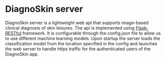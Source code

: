 # DiagnoSkin server
DiagnoSkin server is a lightweight web api that supports image-based clinical diagnosis of skin leisures. The api is implemented using [Flask-RESTful](https://github.com/flask-restful/flask-restful) framework. It is configurable through the config.json file to allow us to use different machine learning models. Upon startup the server loads the classification model from the location specified in the config and launches the web server to handle https traffic for the authenticated users of the DiagnoSkin app.
